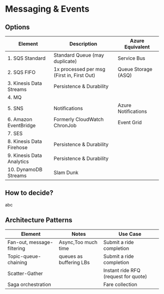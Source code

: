 # Messaging & Events

## Options

| Element                   | Description                                | Azure Equivalent    |
| ------------------------- | ------------------------------------------ | ------------------- |
| 1. SQS Standard           | Standard Queue (may duplicate)             | Service Bus         |
| 2. SQS FIFO               | 1x processed per msg (First in, First Out) | Queue Storage (ASQ) |
| 3. Kinesis Data Streams   | Persistence & Durability                   |                     |
| 4. MQ                     |                                            |                     |
| 5. SNS                    | Notifications                              | Azure Notifications |
| 6. Amazon EventBridge     | Formerly CloudWatch ChronJob               | Event Grid          |
| 7. SES                    |                                            |                     |
| 8. Kinesis Data Firehose  | Persistence & Durability                   |                     |
| 9. Kinesis Data Analytics | Persistence & Durability                   |                     |
| 10. DynamoDB Streams      | Slam Dunk                                  |                     |

## How to decide?

abc

## Architecture Patterns

| Element                    | Notes                   | Use Case                             |
| -------------------------- | ----------------------- | ------------------------------------ |
| Fan-out, message-filtering | Async,Too much time     | Submit a ride completion             |
| Topic-queue-chaining       | queues as buffering LBs | Submit a ride completion             |
| Scatter-Gather             |                         | Instant ride RFQ (request for quote) |
| Saga orchestration         |                         | Fare collection                      |
